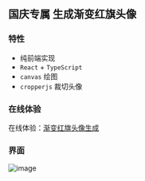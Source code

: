 ## 国庆专属 生成渐变红旗头像

### 特性

- 纯前端实现
- `React` + `TypeScript`
- `canvas` 绘图
- `cropperjs` 裁切头像

### 在线体验

在线体验：[渐变红旗头像生成](https://avatar.lixinmiao.com/)


### 界面

![image](https://github.com/SharidaLi/Five-star-red-flag-Avatar/master/images/index.png?raw=true)

